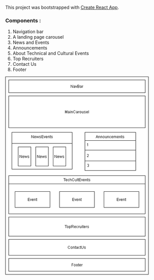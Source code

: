 This project was bootstrapped with [Create React App](https://github.com/facebook/create-react-app).

### Components :
1. Navigation bar 
2. A landing page carousel 
3. News and Events
4. Announcements
5. About Technical and Cultural Events
6. Top Recruiters
7. Contact Us
8. Footer

![](Components.png)